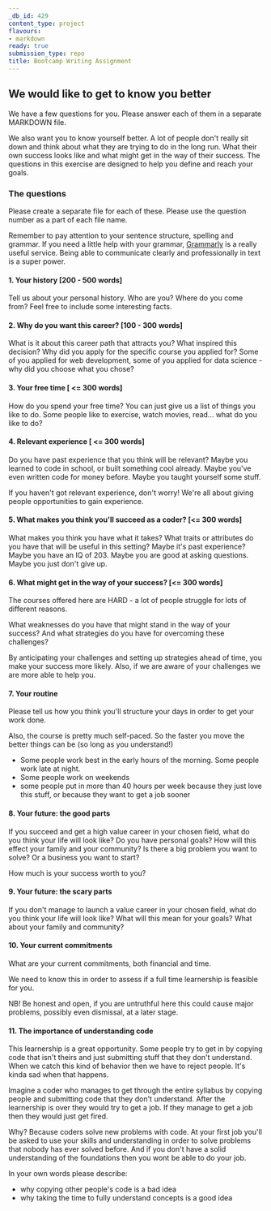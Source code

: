 ```yaml
---
_db_id: 429
content_type: project
flavours:
- markdown
ready: true
submission_type: repo
title: Bootcamp Writing Assignment
---
```


## We would like to get to know you better

We have a few questions for you. Please answer each of them in a separate MARKDOWN file.

We also want you to know yourself better. A lot of people don't really sit down and think about what they are trying to do in the long run. What their own success looks like and what might get in the way of their success. The questions in this exercise are designed to help you define and reach your goals.

### The questions

Please create a separate file for each of these. Please use the question number as a part of each file name. 

Remember to pay attention to your sentence structure, spelling and grammar. If you need a little help with your grammar, [Grammarly](https://app.grammarly.com/) is a really useful service. Being able to communicate clearly and professionally in text is a super power.

#### 1. Your history [200 - 500 words]

Tell us about your personal history. Who are you? Where do you come from? Feel free to include some interesting facts.

#### 2. Why do you want this career? [100 - 300 words]

What is it about this career path that attracts you? What inspired this decision? Why did you apply for the specific course you applied for? Some of you applied for web development, some of you applied for data science - why did you choose what you chose?

#### 3. Your free time [ <= 300 words]

How do you spend your free time? You can just give us a list of things you like to do. Some people like to exercise, watch movies, read... what do you like to do?

#### 4. Relevant experience [ <= 300 words]

Do you have past experience that you think will be relevant? Maybe you learned to code in school, or built something cool already. Maybe you've even written code for money before. Maybe you taught yourself some stuff.

If you haven't got relevant experience, don't worry! We're all about giving people opportunities to gain experience. 

#### 5. What makes you think you'll succeed as a coder? [<= 300 words]

What makes you think you have what it takes? What traits or attributes do you have that will be useful in this setting? Maybe it's past experience? Maybe you have an IQ of 203. Maybe you are good at asking questions. Maybe you just don't give up. 

#### 6. What might get in the way of your success? [<= 300 words]

The courses offered here are HARD - a lot of people struggle for lots of different reasons.

What weaknesses do you have that might stand in the way of your success? And what strategies do you have for overcoming these challenges? 

By anticipating your challenges and setting up strategies ahead of time, you make your success more likely. Also, if we are aware of your challenges we are more able to help you.

#### 7. Your routine

Please tell us how you think you'll structure your days in order to get your work done.

Also, the course is pretty much self-paced. So the faster you move the better things can be (so long as you understand!)

- Some people work best in the early hours of the morning. Some people work late at night.
- Some people work on weekends
- some people put in more than 40 hours per week because they just love this stuff, or because they want to get a job sooner
  
#### 8. Your future: the good parts

If you succeed and get a high value career in your chosen field, what do you think your life will look like? Do you have personal goals? How will this effect your family and your community? Is there a big problem you want to solve? Or a business you want to start?

How much is your success worth to you?
#### 9. Your future: the scary parts

If you don't manage to launch a value career in your chosen field, what do you think your life will look like? What will this mean for your goals? What about your family and community?

#### 10. Your current commitments

What are your current commitments, both financial and time.

We need to know this in order to assess if a full time learnership is feasible for you. 

NB! Be honest and open, if you are untruthful here this could cause major problems, possibly even dismissal, at a later stage.

#### 11. The importance of understanding code

This learnership is a great opportunity. Some people try to get in by copying code that isn't theirs and just submitting stuff that they don't understand. When we catch this kind of behavior then we have to reject people. It's kinda sad when that happens. 

Imagine a coder who manages to get through the entire syllabus by copying people and submitting code that they don't understand. After the learnership is over they would try to get a job. If they manage to get a job then they would just get fired. 

Why? Because coders solve new problems with code. At your first job you'll be asked to use your skills and understanding in order to solve problems that nobody has ever solved before. And if you don't have a solid understanding of the foundations then you wont be able to do your job. 

In your own words please describe:

- why copying other people's code is a bad idea
- why taking the time to fully understand concepts is a good idea